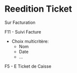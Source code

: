# Reedition Ticket

Sur Facturation

F11 - Suivi Facture 

- Choix multicritère:
    - Nom
    - Date 
    - ...
    
    
F5 - E Ticket de Caisse